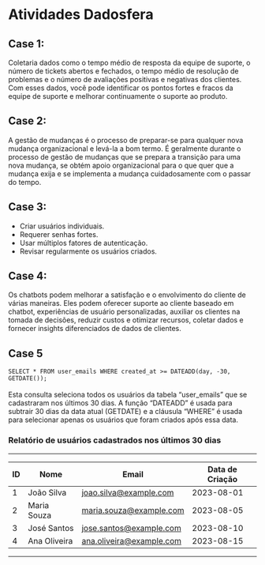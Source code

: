 # **Atividades Dadosfera**

## Case 1:
Coletaria dados como o tempo médio de resposta da equipe de suporte, o número de tickets abertos e fechados, o tempo médio de resolução de problemas e o número de avaliações positivas e negativas dos clientes. Com esses dados, você pode identificar os pontos fortes e fracos da equipe de suporte e melhorar continuamente o suporte ao produto. 

## Case 2:
A gestão de mudanças é o processo de preparar-se para qualquer nova mudança organizacional e levá-la a bom termo. É geralmente durante o processo de gestão de mudanças que se prepara a transição para uma nova mudança, se obtém apoio organizacional para o que quer que a mudança exija e se implementa a mudança cuidadosamente com o passar do tempo.

## Case 3:
- Criar usuários individuais.
- Requerer senhas fortes.
- Usar múltiplos fatores de autenticação.
- Revisar regularmente os usuários criados.

## Case 4:
  Os chatbots podem melhorar a satisfação e o envolvimento do cliente de várias maneiras. Eles podem oferecer suporte ao cliente baseado em chatbot, experiências de usuário personalizadas, auxiliar os clientes na tomada de decisões, reduzir custos e otimizar recursos, coletar dados e fornecer insights diferenciados de dados de clientes.

## Case 5
`SELECT * FROM user_emails WHERE created_at >= DATEADD(day, -30, GETDATE());
`<br>
<br>
 Esta consulta seleciona todos os usuários da tabela “user_emails” que se cadastraram nos últimos 30 dias. A função “DATEADD” é usada para subtrair 30 dias da data atual (GETDATE) e a cláusula “WHERE” é usada para selecionar apenas os usuários que foram criados após essa data.
    
### Relatório de usuários cadastrados nos últimos 30 dias
---

| ID | Nome | Email | Data de Criação |
|----|------|-------|----------------|
| 1  | João Silva | joao.silva@example.com | 2023-08-01 |
| 2  | Maria Souza | maria.souza@example.com | 2023-08-05 |
| 3  | José Santos | jose.santos@example.com | 2023-08-10 |
| 4  | Ana Oliveira | ana.oliveira@example.com | 2023-08-15 |
---

